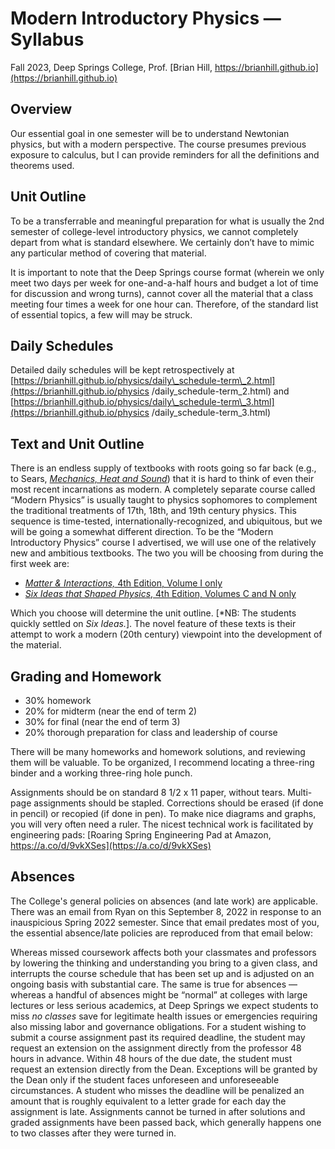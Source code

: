 # Modern Introductory Physics &mdash; Syllabus

Fall 2023, Deep Springs College, Prof. [Brian Hill, https://brianhill.github.io](https://brianhill.github.io)

## Overview

Our essential goal in one semester will be to understand Newtonian physics, but with a modern perspective. The course presumes previous exposure to calculus, but I can provide reminders for all the definitions and theorems used.

## Unit Outline

To be a transferrable and meaningful preparation for what is usually the 2nd semester of college-level introductory physics, we cannot completely depart from what is standard elsewhere. We certainly don’t have to mimic any particular method of covering that material.

It is important to note that the Deep Springs course format (wherein we only meet two days per week for one-and-a-half hours and budget a lot of time for discussion and wrong turns), cannot cover all the material that a class meeting four times a week for one hour can. Therefore, of the standard list of essential topics, a few will may be struck.

## Daily Schedules

Detailed        daily       schedules        will        be        kept       retrospectively        at
[https://brianhill.github.io/physics/daily\_schedule-term\_2.html](https://brianhill.github.io/physics
/daily_schedule-term_2.html) and
[https://brianhill.github.io/physics/daily\_schedule-term\_3.html](https://brianhill.github.io/physics
/daily_schedule-term_3.html)

## Text and Unit Outline

There is an endless supply of textbooks with roots going so far back (e.g., to Sears, [*Mechanics, Heat and Sound*](https://archive.org/details/mechanicsheatsou0000unse)) that it is hard
to think of even their most recent incarnations as modern. A completely separate course called &ldquo;Modern Physics&rdquo; is usually taught to physics sophomores to complement the traditional treatments of 17th, 18th, and 19th century physics. This sequence is time-tested, internationally-recognized, and ubiquitous, but we will be going a somewhat different direction.
To be the &ldquo;Modern Introductory Physics&rdquo; course I advertised, we will use one of the relatively new and ambitious textbooks. The two you will be choosing from during the first week are:

* [*Matter & Interactions,* 4th Edition, Volume I only](https://matterandinteractions.org)
* [*Six Ideas that Shaped Physics*, 4th Edition, Volumes C and N only](http://www.physics.pomona.edu/sixideas/)

Which you choose will determine the unit outline. \[*NB: The students quickly settled on *Six Ideas.*\]. The novel feature of these texts is their attempt to work a modern (20th century) viewpoint into the development of the material.

## Grading and Homework

* 30% homework
* 20% for midterm (near the end of term 2)
* 30% for final (near the end of term 3)
* 20% thorough preparation for class and leadership of course 

There will be many homeworks and homework solutions, and reviewing them will be valuable. To be organized, I recommend locating a three-ring binder and a working three-ring hole punch.

Assignments should be on standard 8 1/2 x 11 paper, without tears. Multi-page assignments should be stapled. Corrections should be erased (if done in pencil) or recopied (if done in pen). To make nice diagrams and graphs, you will very often need a ruler. The nicest technical work is facilitated by engineering pads: [Roaring Spring Engineering Pad at Amazon, https://a.co/d/9vkXSes](https://a.co/d/9vkXSes)

## Absences

The College's general policies on absences (and late work) are applicable. There was an email from  Ryan on this September 8, 2022 in response to an inauspicious Spring 2022 semester. Since that email predates most of you, the essential absence/late policies are reproduced from that email below:

Whereas missed coursework affects both your classmates and professors by lowering the thinking and understanding you bring to a given class, and interrupts the course schedule that has been set up and is adjusted on an ongoing basis with substantial care. The same is true for absences &mdash; whereas a handful of absences might be &ldquo;normal&rdquo; at colleges with large lectures or less serious academics, at Deep Springs we expect students to miss *no classes* save for legitimate health issues or emergencies requiring also missing labor and governance obligations. For a student wishing to submit a course assignment past its required deadline, the student may request an extension on the assignment directly from the professor 48 hours in advance. Within 48 hours of the due date, the student must request an extension directly from the Dean. Exceptions will be granted by the Dean only if the student faces unforeseen and unforeseeable circumstances. A student who misses the deadline will be penalized an amount that is roughly equivalent to a letter grade for each day the assignment is late. Assignments cannot be turned in after solutions and graded assignments have been passed back, which generally happens one to two classes after they were turned in.
